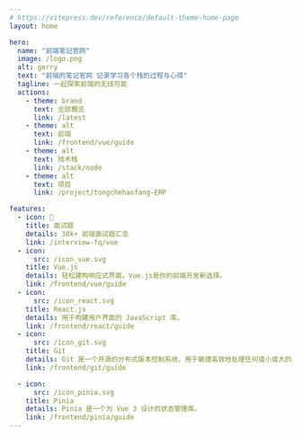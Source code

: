 ```yaml
---
# https://vitepress.dev/reference/default-theme-home-page
layout: home

hero:
  name: "前端笔记官网"
  image: /logo.png
  alt: gerry
  text: "前端的笔记官网 记录学习各个栈的过程与心得"
  tagline: 一起探索前端的无线可能
  actions:
    - theme: brand
      text: 全部概览
      link: /latest
    - theme: alt
      text: 前端
      link: /frontend/vue/guide
    - theme: alt
      text: 技术栈
      link: /stack/node
    - theme: alt
      text: 项目
      link: /project/tongchehaofang-ERP

features:
  - icon: 📓
    title: 面试题
    details: 30k+ 前端面试题汇总
    link: /interview-fq/vue
  - icon:
      src: /icon_vue.svg
    title: Vue.js
    details: 轻松建构响应式界面，Vue.js是你的前端开发新选择。
    link: /frontend/vue/guide
  - icon:
      src: /icon_react.svg
    title: React.js
    details: 用于构建用户界面的 JavaScript 库。
    link: /frontend/react/guide
  - icon:
      src: /icon_git.svg
    title: Git
    details: Git 是一个开源的分布式版本控制系统，用于敏捷高效地处理任何或小或大的项目。
    link: /frontend/git/guide

  - icon:
      src: /icon_pinia.svg
    title: Pinia
    details: Pinia 是一个为 Vue 3 设计的状态管理库。
    link: /frontend/pinia/guide
---
```

